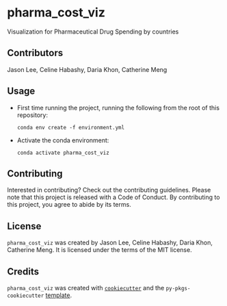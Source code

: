 # pharma_cost_viz

Visualization for Pharmaceutical Drug Spending by countries

## Contributors

Jason Lee, Celine Habashy, Daria Khon, Catherine Meng

## Usage

- First time running the project, running the following from the root of this repository:

    ```{sh}
    conda env create -f environment.yml
    ```

- Activate the conda environment:

    ```{sh}
    conda activate pharma_cost_viz
    ```

## Contributing

Interested in contributing? Check out the contributing guidelines. Please note that this project is released with a Code of Conduct. By contributing to this project, you agree to abide by its terms.

## License

`pharma_cost_viz` was created by Jason Lee, Celine Habashy, Daria Khon, Catherine Meng. It is licensed under the terms of the MIT license.

## Credits

`pharma_cost_viz` was created with [`cookiecutter`](https://cookiecutter.readthedocs.io/en/latest/) and the `py-pkgs-cookiecutter` [template](https://github.com/py-pkgs/py-pkgs-cookiecutter).
